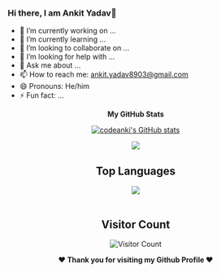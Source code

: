 ### Hi there, I am Ankit Yadav👋


- 🔭 I’m currently working on ...
- 🌱 I’m currently learning ...
- 👯 I’m looking to collaborate on ...
- 🤔 I’m looking for help with ...
- 💬 Ask me about ...
- 📫 How to reach me: ankit.yadav8903@gmail.com
- 😄 Pronouns: He/him
- ⚡ Fun fact: ...

        
        
<div align="center">

<b>My GitHub Stats</b>

<a href="http://www.github.com/codeanki"><img src="https://github-readme-stats.vercel.app/api?username=codeanki&show_icons=true&theme=dark" alt="codeanki's GitHub stats" /></a>

<a href="http://www.github.com/codeanki"><img src="https://github-readme-streak-stats.herokuapp.com/?user=codeanki&stroke=c9d1d9&background=0d1117&ring=22c55e&fire=22c55e&currStreakNum=c9d1d9&currStreakLabel=22c55e&sideNums=c9d1d9&sideLabels=c9d1d9&dates=c9d1d9&hide_border=false" /></a>
        
<!-- 
<a href="http://www.github.com/codeanki"><img src="https://activity-graph.herokuapp.com/graph?username=codeanki&bg_color=0d1117&color=c9d1d9&line=22c55e&point=c9d1d9&area_color=c9d1d9&area=true&hide_border=false&custom_title=GitHub%20Commits%20Graph" alt="GitHub Commits Graph" /></a> -->
        
</div>
        

<div align="center">
  
  ## Top Languages
  <a href="https://github.com/smahesh29">
    <img align="center" src="https://github-readme-stats.vercel.app/api/top-langs/?username=codeanki&theme=tokyonight&layout=compact">
  </a>
</div>

<br> 

<div align="center">
        
   ## Visitor Count
   ![Visitor Count](https://visitor-badge.laobi.icu/badge?page_id=codeanki/codeanki)
        
</div>

<div align="center">
  
<b>❤️ Thank you for visiting my Github Profile ❤️</b>
</div>
